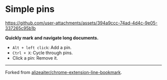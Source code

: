 # Simple pins
https://github.com/user-attachments/assets/394a9ccc-74ad-4d4c-9e05-337265c95b1b

**Quickly mark and navigate long documents.**

* `Alt + left click`: Add a pin.
* `Ctrl + X`: Cycle through pins.
* Click a pin: Remove it.

---
Forked from [alizeaiter/chrome-extension-line-bookmark](https://github.com/alizeaiter/chrome-extension-line-bookmark).
